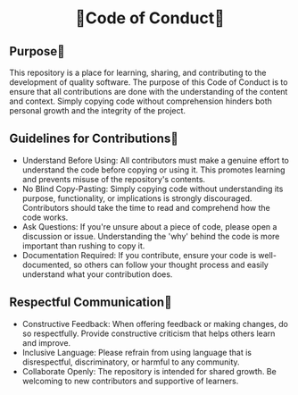 <h1 align="center">📝Code of Conduct📝</h1>

## Purpose🚀
This repository is a place for learning, sharing, and contributing to the development of quality software. The purpose of this Code of Conduct is to ensure that all contributions are done with the understanding of the content and context. Simply copying code without comprehension hinders both personal growth and the integrity of the project.

## Guidelines for Contributions📰
* Understand Before Using: All contributors must make a genuine effort to understand the code before copying or using it. This promotes learning and prevents misuse of the repository's contents.
* No Blind Copy-Pasting: Simply copying code without understanding its purpose, functionality, or implications is strongly discouraged. Contributors should take the time to read and comprehend how the code works.
* Ask Questions: If you're unsure about a piece of code, please open a discussion or issue. Understanding the 'why' behind the code is more important than rushing to copy it.
* Documentation Required: If you contribute, ensure your code is well-documented, so others can follow your thought process and easily understand what your contribution does.

## Respectful Communication🥰
* Constructive Feedback: When offering feedback or making changes, do so respectfully. Provide constructive criticism that helps others learn and improve.
* Inclusive Language: Please refrain from using language that is disrespectful, discriminatory, or harmful to any community.
* Collaborate Openly: The repository is intended for shared growth. Be welcoming to new contributors and supportive of learners.
